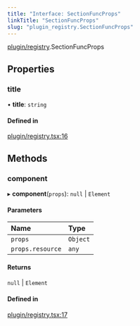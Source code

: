 ```yaml
---
title: "Interface: SectionFuncProps"
linkTitle: "SectionFuncProps"
slug: "plugin_registry.SectionFuncProps"
---
```


[plugin/registry](../modules/plugin_registry.md).SectionFuncProps

## Properties

### title

• **title**: `string`

#### Defined in

[plugin/registry.tsx:16](https://github.com/kinvolk/headlamp/blob/2fb68817/frontend/src/plugin/registry.tsx#L16)

## Methods

### component

▸ **component**(`props`): ``null`` \| `Element`

#### Parameters

| Name | Type |
| :------ | :------ |
| `props` | `Object` |
| `props.resource` | `any` |

#### Returns

``null`` \| `Element`

#### Defined in

[plugin/registry.tsx:17](https://github.com/kinvolk/headlamp/blob/2fb68817/frontend/src/plugin/registry.tsx#L17)
